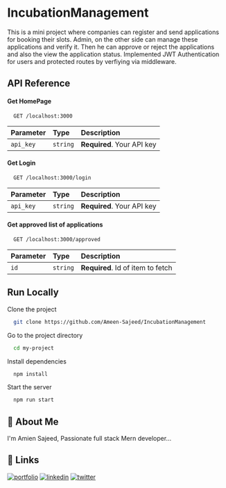 # IncubationManagement

This is a mini project where companies can register and send applications for booking their slots. Admin, on the other side can manage these applications and verify it.
Then he can approve or reject the applications and also the view the application status. Implemented JWT Authentication for users and protected routes by verfiying via middleware.


## API Reference



#### Get HomePage

```http
  GET /localhost:3000
```

| Parameter | Type     | Description                |
| :-------- | :------- | :------------------------- |
| `api_key` | `string` | **Required**. Your API key |

#### Get Login

```http
  GET /localhost:3000/login
```

| Parameter | Type     | Description                |
| :-------- | :------- | :------------------------- |
| `api_key` | `string` | **Required**. Your API key |




#### Get approved list of applications

```http
  GET /localhost:3000/approved
```

| Parameter | Type     | Description                       |
| :-------- | :------- | :-------------------------------- |
| `id`      | `string` | **Required**. Id of item to fetch |


## Run Locally

Clone the project

```bash
  git clone https://github.com/Ameen-Sajeed/IncubationManagement
```

Go to the project directory

```bash
  cd my-project
```

Install dependencies

```bash
  npm install
```

Start the server

```bash
  npm run start
```


## 🚀 About Me
I'm Amien Sajeed, Passionate full stack Mern developer...


## 🔗 Links
[![portfolio](https://img.shields.io/badge/my_portfolio-000?style=for-the-badge&logo=ko-fi&logoColor=white)](https://ameen-sajeed.github.io/Myportfolioo/)
[![linkedin](https://img.shields.io/badge/linkedin-0A66C2?style=for-the-badge&logo=linkedin&logoColor=white)](https://www.linkedin.com/in/muhammed-amien-83bba71ba/)
[![twitter](https://img.shields.io/badge/twitter-1DA1F2?style=for-the-badge&logo=twitter&logoColor=white)](https://mobile.twitter.com/AmienSajeed)
